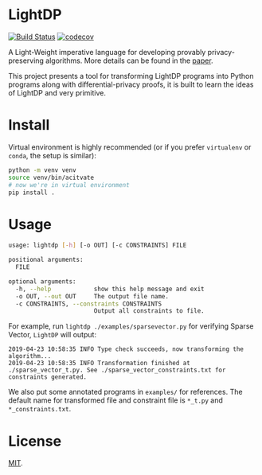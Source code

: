 # LightDP
[![Build Status](https://travis-ci.com/yxwangcs/lightdp.svg?branch=master)](https://travis-ci.com/yxwangcs/lightdp) [![codecov](https://codecov.io/gh/yxwangcs/lightdp/branch/master/graph/badge.svg)](https://codecov.io/gh/yxwangcs/lightdp)

A Light-Weight imperative language for developing provably privacy-preserving algorithms.
More details can be found in the [paper](http://www.cse.psu.edu/~dbz5017/pub/popl17.pdf).

This project presents a tool for transforming LightDP programs into Python programs along with differential-privacy proofs, it is built to learn the ideas of LightDP and very primitive.

# Install

Virtual environment is highly recommended (or if you prefer `virtualenv` or `conda`, the setup is similar):
```bash
python -m venv venv
source venv/bin/acitvate
# now we're in virtual environment
pip install .
```

# Usage

```bash
usage: lightdp [-h] [-o OUT] [-c CONSTRAINTS] FILE

positional arguments:
  FILE

optional arguments:
  -h, --help            show this help message and exit
  -o OUT, --out OUT     The output file name.
  -c CONSTRAINTS, --constraints CONSTRAINTS
                        Output all constraints to file.
```

For example, run `lightdp ./examples/sparsevector.py` for verifying Sparse Vector, `LightDP` will output:
```
2019-04-23 10:58:35 INFO Type check succeeds, now transforming the algorithm...
2019-04-23 10:58:35 INFO Transformation finished at ./sparse_vector_t.py. See ./sparse_vector_constraints.txt for constraints generated.
```

We also put some annotated programs in `examples/` for references. The default name for transformed file and constraint file is `*_t.py` and `*_constraints.txt`.

# License
[MIT](https://github.com/yxwangcs/lightdp/blob/master/LICENSE).
